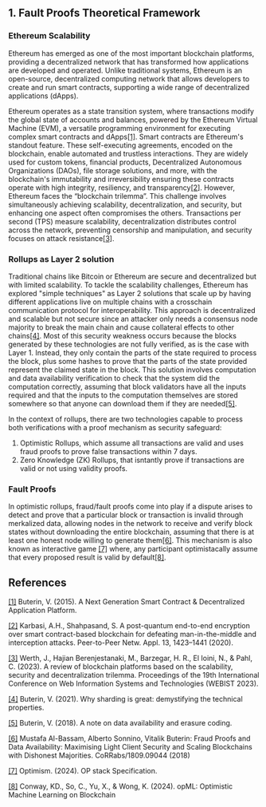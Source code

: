 ## 1. Fault Proofs Theoretical Framework

### Ethereum Scalability 

Ethereum has emerged as one of the most important blockchain platforms, providing a decentralized network that has transformed how applications are developed and operated. Unlike traditional systems, Ethereum is an open-source, decentralized computing network that allows developers to create and run smart contracts, supporting a wide range of decentralized applications (dApps). 

Ethereum operates as a state transition system, where transactions modify the global state of accounts and balances, powered by the Ethereum Virtual Machine (EVM), a versatile programming environment for executing complex smart contracts and dApps[[1]](https://www.notion.so/OP-city-stack-report-fff3905fdc3a800b8b07e6a55b59d456?pvs=21). Smart contracts are Ethereum's standout feature. These self-executing agreements, encoded on the blockchain, enable automated and trustless interactions. They are widely used for custom tokens, financial products, Decentralized Autonomous Organizations (DAOs), file storage solutions, and more, with the blockchain's immutability and irreversibility ensuring these contracts operate with high integrity, resiliency, and transparency[[2]](https://www.notion.so/OP-city-stack-report-fff3905fdc3a800b8b07e6a55b59d456?pvs=21). However, Ethereum faces the “blockchain trilemma”. This challenge involves simultaneously achieving scalability, decentralization, and security, but enhancing one aspect often compromises the others. Transactions per second (TPS) measure scalability, decentralization distributes control across the network, preventing censorship and manipulation, and security focuses on attack resistance[[3]](https://www.notion.so/OP-city-stack-report-fff3905fdc3a800b8b07e6a55b59d456?pvs=21). 

### Rollups as Layer 2 solution
Traditional chains like Bitcoin or Ethereum are secure and decentralized but with limited scalability. To tackle the scalability challenges, Ethereum has explored "simple techniques" as Layer 2 solutions that scale up by having different applications live on multiple chains with a crosschain communication protocol for interoperability. This approach is decentralized and scalable but not secure since an attacker only needs a consensus node majority to break the main chain and cause collateral effects to other chains[[4]](https://vitalik.eth.limo/general/2021/04/07/sharding.html). Most of this security weakness occurs because the blocks generated by these technologies are not fully verified, as is the case with Layer 1. Instead, they only contain the parts of the state required to process the block, plus some hashes to prove that the parts of the state provided represent the claimed state in the block. This solution involves computation and data availability verification to check that the system did the computation correctly, assuming that block validators have all the inputs required and that the inputs to the computation themselves are stored somewhere so that anyone can download them if they are needed[[5]](https://github.com/ethereum/research/wiki/A-note-on-data-availability-and-erasure-coding).

In the context of rollups, there are two technologies capable to process both verifications with a proof mechanism as security safeguard:
1. Optimistic Rollups, which assume all transactions are valid and uses fraud proofs to prove false transactions within 7 days. 
2. Zero Knowledge (ZK) Rollups, that isntantly prove if transactions are valid or not using validity proofs.

### Fault Proofs
In optimistic rollups, fraud/fault proofs come into play if a dispute arises to detect and prove that a particular block or transaction is invalid through merkalized data, allowing nodes in the network to receive and verify block states without downloading the entire blockchain, assuming that there is at least one honest node willing to generate them[[6]](https://arxiv.org/abs/1809.09044). This mechanism is also known as interactive game [[7]](https://specs.optimism.io/fault-proof/index.html) where, any participant optimistacally assume that every proposed result is valid by default[[8]](https://arxiv.org/abs/2401.17555).


## References
[[1]](https://api.semanticscholar.org/CorpusID:19568665) Buterin, V. (2015). A Next Generation Smart Contract & Decentralized Application Platform.

[[2]](https://doi.org/10.1007/s12083-020-00901-w) Karbasi, A.H., Shahpasand, S. A post-quantum end-to-end encryption over smart contract-based blockchain for defeating man-in-the-middle and interception attacks. Peer-to-Peer Netw. Appl. 13, 1423–1441 (2020). 

[[3]](https://doi.org/10.5220/0011837200003467) Werth, J., Hajian Berenjestanaki, M., Barzegar, H. R., El Ioini, N., & Pahl, C. (2023). A review of blockchain platforms based on the scalability, security and decentralization trilemma. Proceedings of the 19th International Conference on Web Information Systems and Technologies (WEBIST 2023). 

[[4]](https://vitalik.eth.limo/general/2021/04/07/sharding.html) Buterin, V. (2021). Why sharding is great: demystifying the technical properties.

[[5]](https://github.com/ethereum/research/wiki/A-note-on-data-availability-and-erasure-coding) Buterin, V. (2018). A note on data availability and erasure coding.

[[6]](https://doi.org/10.48550/arXiv.1809.09044) Mustafa Al-Bassam, Alberto Sonnino, Vitalik Buterin: Fraud Proofs and Data Availability: Maximising Light Client Security and Scaling Blockchains with Dishonest Majorities. CoRRabs/1809.09044 (2018)

[[7]](https://specs.optimism.io/fault-proof/index.html) Optimism. (2024). OP stack Specification.

[[8]](https://arxiv.org/abs/2401.17555) Conway, KD., So, C., Yu, X., & Wong, K. (2024). opML: Optimistic Machine Learning on Blockchain
